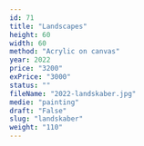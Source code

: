```yaml
---
id: 71
title: "Landscapes"
height: 60
width: 60
method: "Acrylic on canvas"
year: 2022
price: "3200"
exPrice: "3000"
status: ""
fileName: "2022-landskaber.jpg"
medie: "painting"
draft: "False"
slug: "landskaber"
weight: "110"
---
```


